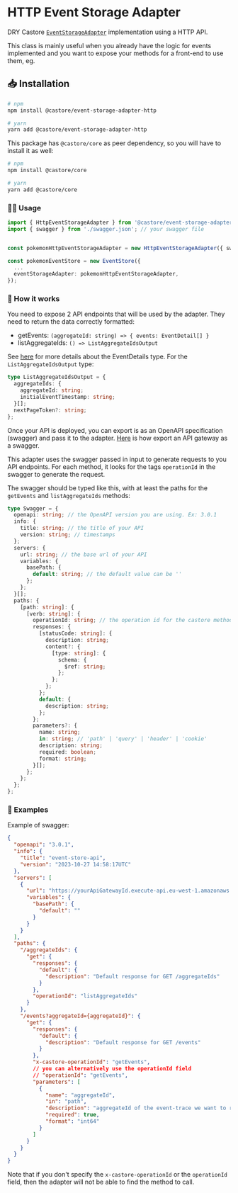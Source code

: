# HTTP Event Storage Adapter

DRY Castore [`EventStorageAdapter`](https://castore-dev.github.io/castore/docs/event-sourcing/fetching-events/) implementation using a HTTP API.

This class is mainly useful when you already have the logic for events implemented and you want to expose your methods for a front-end to use them, eg.

## 📥 Installation

```bash
# npm
npm install @castore/event-storage-adapter-http

# yarn
yarn add @castore/event-storage-adapter-http
```

This package has `@castore/core` as peer dependency, so you will have to install it as well:

```bash
# npm
npm install @castore/core

# yarn
yarn add @castore/core
```

### 👩‍💻 Usage

```ts
import { HttpEventStorageAdapter } from '@castore/event-storage-adapter-http';
import { swagger } from './swagger.json'; // your swagger file


const pokemonHttpEventStorageAdapter = new HttpEventStorageAdapter({ swagger });

const pokemonEventStore = new EventStore({
  ...
  eventStorageAdapter: pokemonHttpEventStorageAdapter,
});
```

### 🤔 How it works

You need to expose 2 API endpoints that will be used by the adapter. They need to return the data correctly formatted:

- getEvents: `(aggregateId: string) => { events: EventDetail[] }`
- listAggregateIds: `() => ListAggregateIdsOutput`

See [here](https://castore-dev.github.io/castore/docs/event-sourcing/events/) for more details about the EventDetails type.
For the `ListAggregateIdsOutput` type:

```typescript
type ListAggregateIdsOutput = {
  aggregateIds: {
    aggregateId: string;
    initialEventTimestamp: string;
  }[];
  nextPageToken?: string;
};
```

Once your API is deployed, you can export is as an OpenAPI specification (swagger) and pass it to the adapter.
[Here](https://docs.aws.amazon.com/apigateway/latest/developerguide/http-api-export.html) is how export an API gateway as a swagger.

This adapter uses the swagger passed in input to generate requests to you API endpoints.
For each method, it looks for the tags `operationId` in the swagger to generate the request.

The swagger should be typed like this, with at least the paths for the `getEvents` and `listAggregateIds` methods:

```typescript
type Swagger = {
  openapi: string; // the OpenAPI version you are using. Ex: 3.0.1
  info: {
    title: string; // the title of your API
    version: string; // timestamps
  };
  servers: {
    url: string; // the base url of your API
    variables: {
      basePath: {
        default: string; // the default value can be ''
      };
    };
  }[];
  paths: {
    [path: string]: {
      [verb: string]: {
        operationId: string; // the operation id for the castore method (getEvents | listAggregateIds)
        responses: {
          [statusCode: string]: {
            description: string;
            content?: {
              [type: string]: {
                schema: {
                  $ref: string;
                };
              };
            };
          };
          default: {
            description: string;
          };
        };
        parameters?: {
          name: string;
          in: string; // 'path' | 'query' | 'header' | 'cookie'
          description: string;
          required: boolean;
          format: string;
        }[];
      };
    };
  };
};
```

### 📝 Examples

Example of swagger:

```json
{
  "openapi": "3.0.1",
  "info": {
    "title": "event-store-api",
    "version": "2023-10-27 14:58:17UTC"
  },
  "servers": [
    {
      "url": "https://yourApiGatewayId.execute-api.eu-west-1.amazonaws.com/{basePath}",
      "variables": {
        "basePath": {
          "default": ""
        }
      }
    }
  ],
  "paths": {
    "/aggregateIds": {
      "get": {
        "responses": {
          "default": {
            "description": "Default response for GET /aggregateIds"
          }
        },
        "operationId": "listAggregateIds"
      }
    },
    "/events?aggregateId={aggregateId}": {
      "get": {
        "responses": {
          "default": {
            "description": "Default response for GET /events"
          }
        },
        "x-castore-operationId": "getEvents",
        // you can alternatively use the operationId field
        // "operationId": "getEvents",
        "parameters": [
          {
            "name": "aggregateId",
            "in": "path",
            "description": "aggregateId of the event-trace we want to retrieve",
            "required": true,
            "format": "int64"
          }
        ]
      }
    }
  }
}
```

Note that if you don't specify the `x-castore-operationId` or the `operationId` field, then the adapter will not be able to find the method to call.
